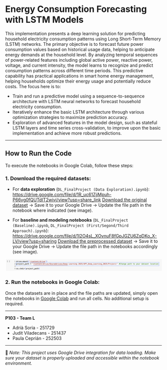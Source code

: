 # Energy Consumption Forecasting with LSTM Models

This implementation presents a deep learning solution for predicting household electricity consumption patterns using Long Short-Term Memory (LSTM) networks. The primary objective is to forecast future power consumption values based on historical usage data, helping to anticipate energy demands at the household level. By analyzing temporal sequences of power-related features including global active power, reactive power, voltage, and current intensity, the model learns to recognize and predict consumption patterns across different time periods. This predictive capability has practical applications in smart home energy management, helping households optimize their energy usage and potentially reduce costs.
The focus here is to:
- Train and run a predictive model using a sequence-to-sequence architecture with LSTM neural networks to forecast household electricity consumption.
- Iteratively enhance the basic LSTM architecture through various optimization strategies to maximize prediction accuracy.
- Exploration of advanced features in the model design, such as stateful LSTM layers and time series cross-validation, to improve upon the basic implementation and achieve more robust predictions.

---

## How to Run the Code

To execute the notebooks in Google Colab, follow these steps:

### 1. Download the required datasets:

- For **data exploration** (`DL_FinalProject (Data Exploration).ipynb`): https://drive.google.com/file/d/1R_uc61ZjjMpuh-P66vg0fQUTdIT2wivj/view?usp=share_link 
  [Download the original dataset](#) → Save it to your Google Drive → Update the file path in the notebook where indicated (see image).

- For **baseline and modeling notebooks** (`DL_FinalProject (Baseline).ipynb`, `DL_FinalProject (First/Segond/Third Approach).ipynb`): https://drive.google.com/file/d/1l2O4sL_XOvnuF8fGpJGZU6ZqDKo_X-LV/view?usp=sharing
  [Download the preprocessed dataset](#) → Save it to your Google Drive → Update the file path in the notebooks accordingly (see image).

![Model Architecture](images/change_file_path.png)

### 2. Run the notebooks in Google Colab:

Once the datasets are in place and the file paths are updated, simply open the notebooks in [Google Colab](https://colab.research.google.com/) and run all cells. No additional setup is required.

---

**P103 - Team L**

*   Adrià Soria - 251729
*   Judit Viladecans - 251437
*   Paula Ceprián - 252503

---

📌 _Note: This project uses Google Drive integration for data loading. Make sure your dataset is properly uploaded and accessible within the notebook environment._

